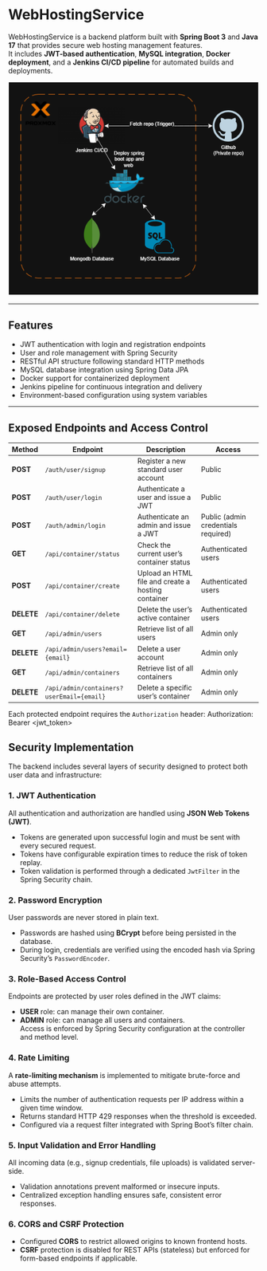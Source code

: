 # WebHostingService

WebHostingService is a backend platform built with **Spring Boot 3** and **Java 17** that provides secure web hosting management features.  
It includes **JWT-based authentication**, **MySQL integration**, **Docker deployment**, and a **Jenkins CI/CD pipeline** for automated builds and deployments.

![Architecture](architecture.png)

---

## Features

- JWT authentication with login and registration endpoints  
- User and role management with Spring Security  
- RESTful API structure following standard HTTP methods  
- MySQL database integration using Spring Data JPA  
- Docker support for containerized deployment  
- Jenkins pipeline for continuous integration and delivery  
- Environment-based configuration using system variables  

---

## Exposed Endpoints and Access Control

| Method | Endpoint | Description | Access |
|--------|-----------|--------------|--------|
| **POST** | `/auth/user/signup` | Register a new standard user account | Public |
| **POST** | `/auth/user/login` | Authenticate a user and issue a JWT | Public |
| **POST** | `/auth/admin/login` | Authenticate an admin and issue a JWT | Public (admin credentials required) |
| **GET** | `/api/container/status` | Check the current user’s container status | Authenticated users |
| **POST** | `/api/container/create` | Upload an HTML file and create a hosting container | Authenticated users |
| **DELETE** | `/api/container/delete` | Delete the user’s active container | Authenticated users |
| **GET** | `/api/admin/users` | Retrieve list of all users | Admin only |
| **DELETE** | `/api/admin/users?email={email}` | Delete a user account | Admin only |
| **GET** | `/api/admin/containers` | Retrieve list of all containers | Admin only |
| **DELETE** | `/api/admin/containers?userEmail={email}` | Delete a specific user’s container | Admin only |

Each protected endpoint requires the `Authorization` header:
Authorization: Bearer <jwt_token>

## Security Implementation

The backend includes several layers of security designed to protect both user data and infrastructure:

### 1. JWT Authentication
All authentication and authorization are handled using **JSON Web Tokens (JWT)**.  
- Tokens are generated upon successful login and must be sent with every secured request.  
- Tokens have configurable expiration times to reduce the risk of token replay.  
- Token validation is performed through a dedicated `JwtFilter` in the Spring Security chain.  

### 2. Password Encryption
User passwords are never stored in plain text.  
- Passwords are hashed using **BCrypt** before being persisted in the database.  
- During login, credentials are verified using the encoded hash via Spring Security’s `PasswordEncoder`.  

### 3. Role-Based Access Control
Endpoints are protected by user roles defined in the JWT claims:  
- **USER** role: can manage their own container.  
- **ADMIN** role: can manage all users and containers.  
Access is enforced by Spring Security configuration at the controller and method level.

### 4. Rate Limiting
A **rate-limiting mechanism** is implemented to mitigate brute-force and abuse attempts.  
- Limits the number of authentication requests per IP address within a given time window.  
- Returns standard HTTP 429 responses when the threshold is exceeded.  
- Configured via a request filter integrated with Spring Boot’s filter chain.  

### 5. Input Validation and Error Handling
All incoming data (e.g., signup credentials, file uploads) is validated server-side.  
- Validation annotations prevent malformed or insecure inputs.  
- Centralized exception handling ensures safe, consistent error responses.

### 6. CORS and CSRF Protection
- Configured **CORS** to restrict allowed origins to known frontend hosts.  
- **CSRF** protection is disabled for REST APIs (stateless) but enforced for form-based endpoints if applicable.  
